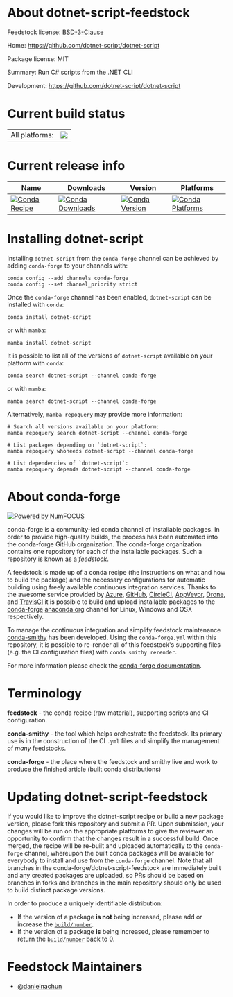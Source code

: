About dotnet-script-feedstock
=============================

Feedstock license: [BSD-3-Clause](https://github.com/conda-forge/dotnet-script-feedstock/blob/main/LICENSE.txt)

Home: https://github.com/dotnet-script/dotnet-script

Package license: MIT

Summary: Run C# scripts from the .NET CLI

Development: https://github.com/dotnet-script/dotnet-script

Current build status
====================


<table><tr><td>All platforms:</td>
    <td>
      <a href="https://dev.azure.com/conda-forge/feedstock-builds/_build/latest?definitionId=22920&branchName=main">
        <img src="https://dev.azure.com/conda-forge/feedstock-builds/_apis/build/status/dotnet-script-feedstock?branchName=main">
      </a>
    </td>
  </tr>
</table>

Current release info
====================

| Name | Downloads | Version | Platforms |
| --- | --- | --- | --- |
| [![Conda Recipe](https://img.shields.io/badge/recipe-dotnet--script-green.svg)](https://anaconda.org/conda-forge/dotnet-script) | [![Conda Downloads](https://img.shields.io/conda/dn/conda-forge/dotnet-script.svg)](https://anaconda.org/conda-forge/dotnet-script) | [![Conda Version](https://img.shields.io/conda/vn/conda-forge/dotnet-script.svg)](https://anaconda.org/conda-forge/dotnet-script) | [![Conda Platforms](https://img.shields.io/conda/pn/conda-forge/dotnet-script.svg)](https://anaconda.org/conda-forge/dotnet-script) |

Installing dotnet-script
========================

Installing `dotnet-script` from the `conda-forge` channel can be achieved by adding `conda-forge` to your channels with:

```
conda config --add channels conda-forge
conda config --set channel_priority strict
```

Once the `conda-forge` channel has been enabled, `dotnet-script` can be installed with `conda`:

```
conda install dotnet-script
```

or with `mamba`:

```
mamba install dotnet-script
```

It is possible to list all of the versions of `dotnet-script` available on your platform with `conda`:

```
conda search dotnet-script --channel conda-forge
```

or with `mamba`:

```
mamba search dotnet-script --channel conda-forge
```

Alternatively, `mamba repoquery` may provide more information:

```
# Search all versions available on your platform:
mamba repoquery search dotnet-script --channel conda-forge

# List packages depending on `dotnet-script`:
mamba repoquery whoneeds dotnet-script --channel conda-forge

# List dependencies of `dotnet-script`:
mamba repoquery depends dotnet-script --channel conda-forge
```


About conda-forge
=================

[![Powered by
NumFOCUS](https://img.shields.io/badge/powered%20by-NumFOCUS-orange.svg?style=flat&colorA=E1523D&colorB=007D8A)](https://numfocus.org)

conda-forge is a community-led conda channel of installable packages.
In order to provide high-quality builds, the process has been automated into the
conda-forge GitHub organization. The conda-forge organization contains one repository
for each of the installable packages. Such a repository is known as a *feedstock*.

A feedstock is made up of a conda recipe (the instructions on what and how to build
the package) and the necessary configurations for automatic building using freely
available continuous integration services. Thanks to the awesome service provided by
[Azure](https://azure.microsoft.com/en-us/services/devops/), [GitHub](https://github.com/),
[CircleCI](https://circleci.com/), [AppVeyor](https://www.appveyor.com/),
[Drone](https://cloud.drone.io/welcome), and [TravisCI](https://travis-ci.com/)
it is possible to build and upload installable packages to the
[conda-forge](https://anaconda.org/conda-forge) [anaconda.org](https://anaconda.org/)
channel for Linux, Windows and OSX respectively.

To manage the continuous integration and simplify feedstock maintenance
[conda-smithy](https://github.com/conda-forge/conda-smithy) has been developed.
Using the ``conda-forge.yml`` within this repository, it is possible to re-render all of
this feedstock's supporting files (e.g. the CI configuration files) with ``conda smithy rerender``.

For more information please check the [conda-forge documentation](https://conda-forge.org/docs/).

Terminology
===========

**feedstock** - the conda recipe (raw material), supporting scripts and CI configuration.

**conda-smithy** - the tool which helps orchestrate the feedstock.
                   Its primary use is in the construction of the CI ``.yml`` files
                   and simplify the management of *many* feedstocks.

**conda-forge** - the place where the feedstock and smithy live and work to
                  produce the finished article (built conda distributions)


Updating dotnet-script-feedstock
================================

If you would like to improve the dotnet-script recipe or build a new
package version, please fork this repository and submit a PR. Upon submission,
your changes will be run on the appropriate platforms to give the reviewer an
opportunity to confirm that the changes result in a successful build. Once
merged, the recipe will be re-built and uploaded automatically to the
`conda-forge` channel, whereupon the built conda packages will be available for
everybody to install and use from the `conda-forge` channel.
Note that all branches in the conda-forge/dotnet-script-feedstock are
immediately built and any created packages are uploaded, so PRs should be based
on branches in forks and branches in the main repository should only be used to
build distinct package versions.

In order to produce a uniquely identifiable distribution:
 * If the version of a package **is not** being increased, please add or increase
   the [``build/number``](https://docs.conda.io/projects/conda-build/en/latest/resources/define-metadata.html#build-number-and-string).
 * If the version of a package **is** being increased, please remember to return
   the [``build/number``](https://docs.conda.io/projects/conda-build/en/latest/resources/define-metadata.html#build-number-and-string)
   back to 0.

Feedstock Maintainers
=====================

* [@danielnachun](https://github.com/danielnachun/)

